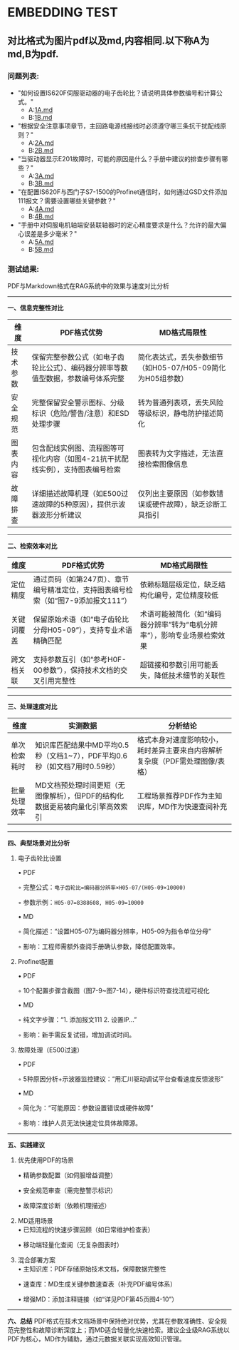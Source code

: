 # EMBEDDING TEST
## 对比格式为图片pdf以及md,内容相同.以下称A为md,B为pdf.

### 问题列表:
- "如何设置IS620F伺服驱动器的电子齿轮比？请说明具体参数编号和计算公式。"
    - A:[1A.md](test/1A.md)
    - B:[1B.md](test/1B.md)
- "根据安全注意事项章节，主回路电源线接线时必须遵守哪三条抗干扰配线原则？"
    - A:[2A.md](test/2A.md)
    - B:[2B.md](test/2B.md)
- "当驱动器显示E201故障时，可能的原因是什么？手册中建议的排查步骤有哪些？"
    - A:[3A.md](test/3A.md)
    - B:[3B.md](test/3B.md)
- "在配置IS620F与西门子S7-1500的Profinet通信时，如何通过GSD文件添加111报文？需要设置哪些关键参数？"
    - A:[4A.md](test/4A.md)
    - B:[4B.md](test/4B.md)
- "手册中对伺服电机轴端安装联轴器时的定心精度要求是什么？允许的最大偏心误差是多少毫米？"
    - A:[5A.md](test/5A.md)
    - B:[5B.md](test/5B.md)
### 测试结果:
PDF与Markdown格式在RAG系统中的效果与速度对比分析

---

**一、信息完整性对比**

| 维度         | PDF格式优势                                                                 | MD格式局限性                                                                 |
|--------------|----------------------------------------------------------------------------|----------------------------------------------------------------------------|
| 技术参数  | 保留完整参数公式（如电子齿轮比公式）、编码器分辨率等数值型数据，参数编号体系完整          | 简化表达式，丢失参数细节（如H05-07/H05-09简化为H05组参数）                        |
| 安全规范  | 完整保留安全警示图标、分级标识（危险/警告/注意）和ESD处理步骤                          | 转为普通列表项，丢失风险等级标识，静电防护描述简化                                          |
| 图表内容  | 包含配线实例图、流程图等可视化内容（如图4-21抗干扰配线实例），支持图表编号检索             | 图表转为文字描述，无法直接检索图像信息                                                |
| 故障排查  | 详细描述故障机理（如E500过速故障的5种原因），提供示波器波形分析建议                     | 仅列出主要原因（如参数错误或硬件故障），缺乏诊断工具指引                                      |

---

**二、检索效率对比**

| 维度         | PDF格式优势                                                                 | MD格式局限性                                                                 |
|--------------|----------------------------------------------------------------------------|----------------------------------------------------------------------------|
| 定位精度  | 通过页码（如第247页）、章节编号精准定位，支持图表编号检索（如“图7-9添加报文111”）           | 依赖标题层级定位，缺乏结构化编号，定位精度较低                                            |
| 关键词覆盖| 保留原始术语（如“电子齿轮比分母H05-09”），支持专业术语精确匹配                              | 术语可能被简化（如“编码器分辨率”转为“电机分辨率”），影响专业场景检索效果                            |
| 跨文档关联| 支持参数互引（如“参考H0F-00参数”），保持技术文档的交叉引用完整性                             | 超链接和参数引用可能丢失，降低技术细节的关联性                                            |

---

**三、处理速度对比**

| 维度         | 实测数据                                                                   | 分析结论                                                                   |
|--------------|----------------------------------------------------------------------------|----------------------------------------------------------------------------|
| 单次检索耗时 | 知识库匹配结果中MD平均0.5秒（文档1~7），PDF平均0.6秒（如文档7用时0.59秒）                    | 格式本身对速度影响较小，耗时差异主要来自内容解析复杂度（PDF需处理图像/表格）                            |
| 批量处理效率 | MD文档预处理时间更短（无图像解析），但PDF的结构化数据更易被向量化引擎高效索引                      | 工程场景推荐PDF作为主知识库，MD作为快速查阅补充                                           |

---

**四、典型场景对比分析**
1. 电子齿轮比设置

   • PDF  

     ◦ 完整公式：`电子齿轮比=编码器分辨率×H05-07/(H05-09×10000)`  

     ◦ 参数示例：`H05-07=8388608, H05-09=10000`  

   • MD  

     ◦ 简化描述：“设置H05-07为编码器分辨率，H05-09为指令单位分母”  

     ◦ 影响：工程师需额外查阅手册确认参数，降低配置效率。


2. Profinet配置

   • PDF  

     ◦ 10个配置步骤含截图（图7-9~图7-14），硬件标识符查找流程可视化  

   • MD  

     ◦ 纯文字步骤：“1. 添加报文111 2. 设置IP...”  

     ◦ 影响：新手需反复试错，增加调试时间。


3. 故障处理（E500过速）

   • PDF  

     ◦ 5种原因分析+示波器监控建议：“用汇川驱动调试平台查看速度反馈波形”  

   • MD  

     ◦ 简化为：“可能原因：参数设置错误或硬件故障”  

     ◦ 影响：维护人员无法快速定位具体故障源。


---

**五、实践建议**
1. 优先使用PDF的场景  

   • 精确参数配置（如伺服增益调整）  

   • 安全规范审查（需完整警示标识）  

   • 故障深度诊断（依赖机理描述）  


2. MD适用场景  
   • 已知流程的快速步骤回顾（如日常维护检查表）  

   • 移动端轻量化查阅（无复杂图表时）  


3. 混合部署方案  
   • 主知识库：PDF存储原始技术文档，保障数据完整性  

   • 速查库：MD生成关键参数速查表（补充PDF编号体系）  

   • 增强MD：添加注释链接（如“详见PDF第45页图4-10”）


---

**六、总结**
PDF格式在技术文档场景中保持绝对优势，尤其在参数准确性、安全规范完整性和故障诊断深度上；而MD适合轻量化快速检索。建议企业级RAG系统以PDF为核心，MD作为辅助，通过元数据关联实现高效知识管理。